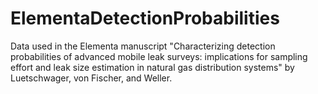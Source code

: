 # ElementaDetectionProbabilities
Data used in the Elementa manuscript "Characterizing detection probabilities of advanced mobile leak surveys: implications for sampling effort and leak size estimation in natural gas distribution systems" by Luetschwager, von Fischer, and Weller.
